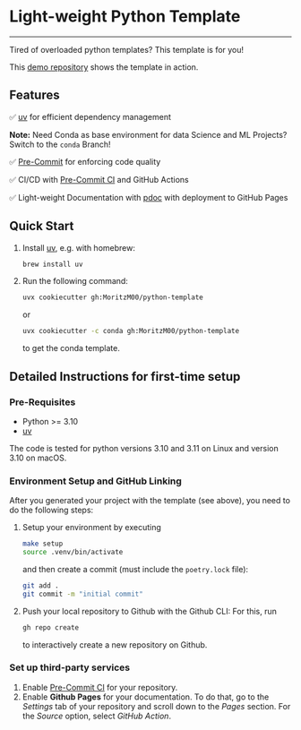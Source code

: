 # Light-weight Python Template

---

Tired of overloaded python templates? This template is for you!

This [demo repository](https://github.com/MoritzM00/python-template-demo) shows the template in action.

## Features

:white_check_mark: [uv](https://docs.astral.sh/uv/) for efficient dependency management

**Note:** Need Conda as base environment for data Science and ML Projects? Switch to the `conda` Branch!

:white_check_mark: [Pre-Commit](https://pre-commit.com/) for enforcing code quality

:white_check_mark: CI/CD with [Pre-Commit CI](https://pre-commit.ci/) and GitHub Actions

:white_check_mark: Light-weight Documentation with [pdoc](https://pdoc.dev/) with deployment to GitHub Pages

## Quick Start

1. Install [uv](https://docs.astral.sh/uv/getting-started/installation/), e.g. with homebrew:

   ```bash
   brew install uv
   ```

2. Run the following command:

   ```bash
   uvx cookiecutter gh:MoritzM00/python-template
   ```

   or

   ```bash
   uvx cookiecutter -c conda gh:MoritzM00/python-template
   ```

   to get the conda template.

## Detailed Instructions for first-time setup

### Pre-Requisites

- Python >= 3.10
- [uv](https://docs.astral.sh/uv/getting-started/installation/)

The code is tested for python versions 3.10 and 3.11 on Linux and version 3.10 on macOS.

### Environment Setup and GitHub Linking

After you generated your project with the template (see above), you need to do the following steps:

1. Setup your environment by executing

   ```bash
   make setup
   source .venv/bin/activate
   ```

   and then create a commit (must include the `poetry.lock` file):

   ```bash
   git add .
   git commit -m "initial commit"
   ```

2. Push your local repository to Github with the Github CLI:
   For this, run

   ```bash
   gh repo create
   ```

   to interactively create a new repository on Github.

### Set up third-party services

1. Enable [Pre-Commit CI](https://pre-commit.ci/) for your repository.
2. Enable **Github Pages** for your documentation.
   To do that, go to the _Settings_ tab of your repository and scroll down to the _Pages_ section.
   For the _Source_ option, select _GitHub Action_.
